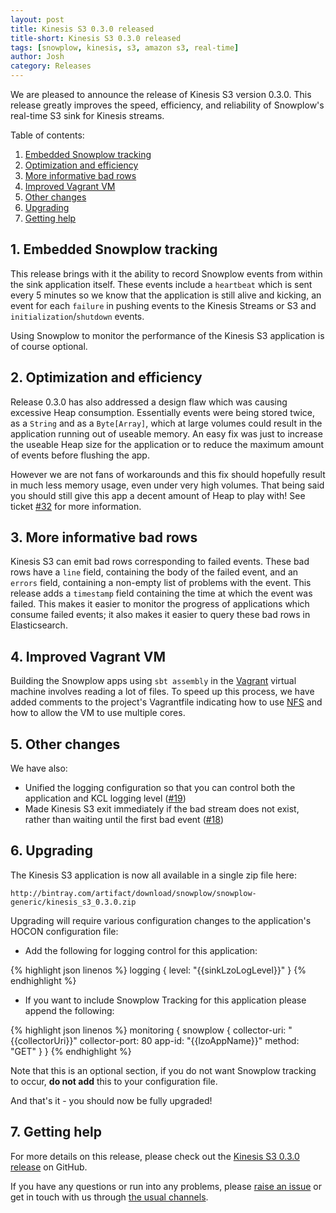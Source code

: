 ```yaml
---
layout: post
title: Kinesis S3 0.3.0 released
title-short: Kinesis S3 0.3.0 released
tags: [snowplow, kinesis, s3, amazon s3, real-time]
author: Josh
category: Releases
---
```


We are pleased to announce the release of Kinesis S3 version 0.3.0. This release greatly improves the speed, efficiency, and reliability of Snowplow's real-time S3 sink for Kinesis streams.

Table of contents:

1. [Embedded Snowplow tracking](/blog/2015/07/08/snowplow-kinesis-s3-0.3.0-released#snowplow-tracking)
2. [Optimization and efficiency](/blog/2015/07/08/snowplow-kinesis-s3-0.3.0-released#optimization)
3. [More informative bad rows](/blog/2015/07/08/snowplow-kinesis-s3-0.3.0-released#timestamps)
4. [Improved Vagrant VM](/blog/2015/07/08/snowplow-kinesis-s3-0.3.0-released#vm)
5. [Other changes](/blog/2015/07/08/snowplow-kinesis-s3-0.3.0-released#other-changes)
6. [Upgrading](/blog/2015/07/08/snowplow-kinesis-s3-0.3.0-released#upgrading)
7. [Getting help](/blog/2015/07/08/snowplow-kinesis-s3-0.3.0-released#help)

<!--more-->

<h2 id="snowplow-tracking">1. Embedded Snowplow tracking</h2>

This release brings with it the ability to record Snowplow events from within the sink application itself. These events include a `heartbeat` which is sent every 5 minutes so we know that the application is still alive and kicking, an event for each `failure` in pushing events to the Kinesis Streams or S3 and `initialization`/`shutdown` events.

Using Snowplow to monitor the performance of the Kinesis S3 application is of course optional.

<h2 id="optimization">2. Optimization and efficiency</h2>

Release 0.3.0 has also addressed a design flaw which was causing excessive Heap consumption. Essentially events were being stored twice, as a `String` and as a `Byte[Array]`, which at large volumes could result in the application running out of useable memory. An easy fix was just to increase the useable Heap size for the application or to reduce the maximum amount of events before flushing the app.

However we are not fans of workarounds and this fix should hopefully result in much less memory usage, even under very high volumes. That being said you should still give this app a decent amount of Heap to play with! See ticket [#32][32] for more information.

<h2 id="timestamps">3. More informative bad rows</h2>

Kinesis S3 can emit bad rows corresponding to failed events. These bad rows have a `line` field, containing the body of the failed event, and an `errors` field, containing a non-empty list of problems with the event. This release adds a `timestamp` field containing the time at which the event was failed. This makes it easier to monitor the progress of applications which consume failed events; it also makes it easier to query these bad rows in Elasticsearch.

<h2 id="vm">4. Improved Vagrant VM</h2>

Building the Snowplow apps using `sbt assembly` in the [Vagrant][vagrant] virtual machine involves reading a lot of files. To speed up this process, we have added comments to the project's Vagrantfile indicating how to use [NFS][nfs] and how to allow the VM to use multiple cores.

<h2 id="other">5. Other changes</h2>

We have also:

* Unified the logging configuration so that you can control both the application and KCL logging level ([#19][19])
* Made Kinesis S3 exit immediately if the bad stream does not exist, rather than waiting until the first bad event ([#18][18])

<h2 id="upgrading">6. Upgrading</h2>

The Kinesis S3 application is now all available in a single zip file here:

    http://bintray.com/artifact/download/snowplow/snowplow-generic/kinesis_s3_0.3.0.zip

Upgrading will require various configuration changes to the application's HOCON configuration file:

* Add the following for logging control for this application:

{% highlight json linenos %}
logging {
   level: "{{sinkLzoLogLevel}}"
}
{% endhighlight %}

* If you want to include Snowplow Tracking for this application please append the following:

{% highlight json linenos %}
monitoring {
    snowplow {
        collector-uri: "{{collectorUri}}"
        collector-port: 80
        app-id: "{{lzoAppName}}"
        method: "GET"
    }
}
{% endhighlight %}

Note that this is an optional section, if you do not want Snowplow tracking to occur, **do not add** this to your configuration file.

And that's it - you should now be fully upgraded!

<h2 id="help">7. Getting help</h2>

For more details on this release, please check out the [Kinesis S3 0.3.0 release][0.3.0-release] on GitHub.

If you have any questions or run into any problems, please [raise an issue][issues] or get in touch with us through [the usual channels][talk-to-us].

[vagrant]: https://www.vagrantup.com/
[nfs]: https://en.wikipedia.org/wiki/Network_File_System
[issues]: https://github.com/snowplow/kinesis-s3/issues
[talk-to-us]: https://github.com/snowplow/kinesis-s3/wiki/Talk-to-us
[0.3.0-release]: https://github.com/snowplow/kinesis-s3/releases/tag/0.3.0

[18]: https://github.com/snowplow/kinesis-s3/issues/18
[19]: https://github.com/snowplow/kinesis-s3/issues/19
[32]: https://github.com/snowplow/kinesis-s3/issues/32
